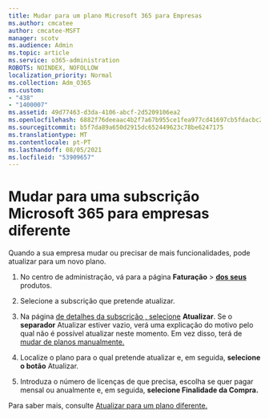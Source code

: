```yaml
---
title: Mudar para um plano Microsoft 365 para Empresas
ms.author: cmcatee
author: cmcatee-MSFT
manager: scotv
ms.audience: Admin
ms.topic: article
ms.service: o365-administration
ROBOTS: NOINDEX, NOFOLLOW
localization_priority: Normal
ms.collection: Adm_O365
ms.custom:
- "438"
- "1400007"
ms.assetid: 49d77463-d3da-4106-abcf-2d5209106ea2
ms.openlocfilehash: 6882f76deeaac4b2f7a67b955ce1fea977cd41697cb5fdacbc2d866b3933ef8a
ms.sourcegitcommit: b5f7da89a650d2915dc652449623c78be6247175
ms.translationtype: MT
ms.contentlocale: pt-PT
ms.lasthandoff: 08/05/2021
ms.locfileid: "53909657"
---
```

# <a name="switch-to-a-different-microsoft-365-for-business-subscription"></a>Mudar para uma subscrição Microsoft 365 para empresas diferente

Quando a sua empresa mudar ou precisar de mais funcionalidades, pode atualizar para um novo plano.
  
1. No centro de administração, vá para a página **Faturação** \> **[dos seus](https://go.microsoft.com/fwlink/p/?linkid=842054)** produtos.

2. Selecione a subscrição que pretende atualizar.

3. Na página [de detalhes da subscrição , selecione](https://admin.microsoft.com/AdminPortal/Home#/subscriptions/webdirect%252F0dbaa202-d590-4529-98c2-a5e2ebaac702) **Atualizar**.  Se o **separador** Atualizar estiver vazio, verá uma explicação do motivo pelo qual não é possível atualizar neste momento. Em vez disso, terá de [mudar de planos manualmente.](https://docs.microsoft.com/microsoft-365/commerce/subscriptions/change-plans-manually?view=o365-worldwide)

4. Localize o plano para o qual pretende atualizar e, em seguida, **selecione o botão** Atualizar.

5. Introduza o número de licenças de que precisa, escolha se quer pagar mensal ou anualmente e, em seguida, **selecione Finalidade da Compra.**

Para saber mais, consulte [Atualizar para um plano diferente.](https://docs.microsoft.com/microsoft-365/commerce/subscriptions/upgrade-to-different-plan)
